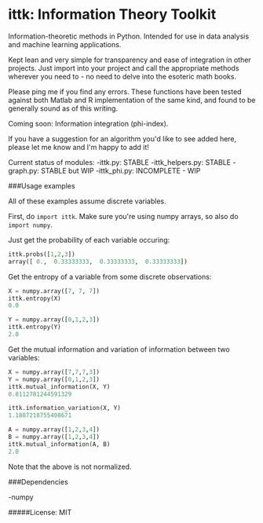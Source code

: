 ittk: Information Theory Toolkit
====

  Information-theoretic methods in Python.  Intended for use in data analysis and machine learning applications.

  Kept lean and very simple for transparency and ease of integration in other projects.  Just import into your project and call the appropriate methods wherever you need to - no need to delve into the esoteric math books.

  Please ping me if you find any errors.  These functions have been tested against both Matlab and R implementation of the same kind, and found to be generally sound as of this writing.

  Coming soon: Information integration (phi-index).  

  If you have a suggestion for an algorithm you'd like to see added here, please let me know and I'm happy to add it!

  Current status of modules:
  	-ittk.py: STABLE
  	-ittk_helpers.py: STABLE
  	-graph.py: STABLE but WIP
  	-ittk_phi.py: INCOMPLETE - WIP
  
###Usage examples

All of these examples assume discrete variables.

First, do `import ittk`.  Make sure you're using numpy arrays, so also do `import numpy`.

Just get the probability of each variable occuring:

```python
ittk.probs([1,2,3])
array([ 0.,  0.33333333,  0.33333333,  0.33333333])
```

Get the entropy of a variable from some discrete observations:

```python
X = numpy.array([7, 7, 7])
ittk.entropy(X)
0.0

Y = numpy.array([0,1,2,3])
ittk.entropy(Y)
2.0
```

Get the mutual information and variation of information between two variables:

```python
X = numpy.array([7,7,7,3])
Y = numpy.array([0,1,2,3])
ittk.mutual_information(X, Y)
0.8112781244591329

ittk.information_variation(X, Y)
1.1887218755408671

A = numpy.array([1,2,3,4])
B = numpy.array([1,2,3,4])
ittk.mutual_information(A, B)
2.0
```

Note that the above is not normalized.
  
###Dependencies

  -numpy
  
#####License: MIT
  
